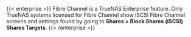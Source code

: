 &NewLine;

{{< enterprise >}}
Fibre Channel is a TrueNAS Enterprise feature. Only TrueNAS systems licensed for Fibre Channel show iSCSI Fibre Channel screens and settings found by going to **Shares > Block Shares (iSCSI) Shares Targets**.
{{< /enterprise >}}